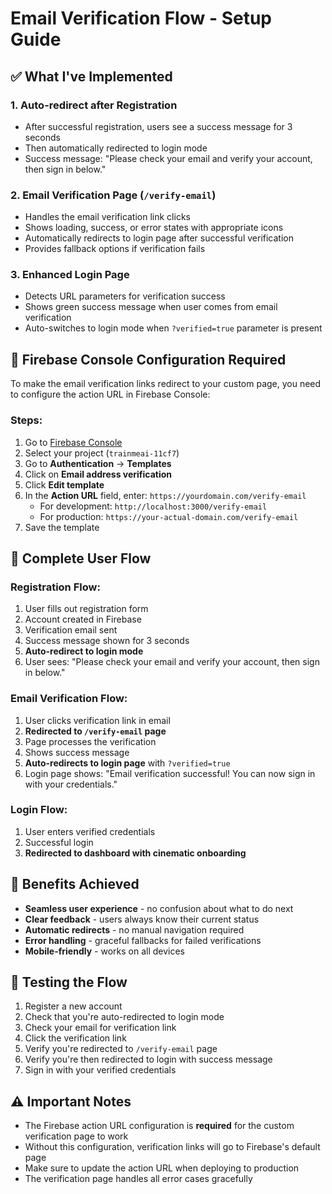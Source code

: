 # Email Verification Flow - Setup Guide

## ✅ What I've Implemented

### 1. **Auto-redirect after Registration**
- After successful registration, users see a success message for 3 seconds
- Then automatically redirected to login mode
- Success message: "Please check your email and verify your account, then sign in below."

### 2. **Email Verification Page** (`/verify-email`)
- Handles the email verification link clicks
- Shows loading, success, or error states with appropriate icons
- Automatically redirects to login page after successful verification
- Provides fallback options if verification fails

### 3. **Enhanced Login Page**
- Detects URL parameters for verification success
- Shows green success message when user comes from email verification
- Auto-switches to login mode when `?verified=true` parameter is present

## 🔧 Firebase Console Configuration Required

To make the email verification links redirect to your custom page, you need to configure the action URL in Firebase Console:

### Steps:
1. Go to [Firebase Console](https://console.firebase.google.com/)
2. Select your project (`trainmeai-11cf7`)
3. Go to **Authentication** → **Templates**
4. Click on **Email address verification**
5. Click **Edit template**
6. In the **Action URL** field, enter: `https://yourdomain.com/verify-email`
   - For development: `http://localhost:3000/verify-email`
   - For production: `https://your-actual-domain.com/verify-email`
7. Save the template

## 🔄 Complete User Flow

### Registration Flow:
1. User fills out registration form
2. Account created in Firebase
3. Verification email sent
4. Success message shown for 3 seconds
5. **Auto-redirect to login mode**
6. User sees: "Please check your email and verify your account, then sign in below."

### Email Verification Flow:
1. User clicks verification link in email
2. **Redirected to `/verify-email` page**
3. Page processes the verification
4. Shows success message
5. **Auto-redirects to login page** with `?verified=true`
6. Login page shows: "Email verification successful! You can now sign in with your credentials."

### Login Flow:
1. User enters verified credentials
2. Successful login
3. **Redirected to dashboard with cinematic onboarding**

## 🎯 Benefits Achieved

- **Seamless user experience** - no confusion about what to do next
- **Clear feedback** - users always know their current status
- **Automatic redirects** - no manual navigation required
- **Error handling** - graceful fallbacks for failed verifications
- **Mobile-friendly** - works on all devices

## 🚀 Testing the Flow

1. Register a new account
2. Check that you're auto-redirected to login mode
3. Check your email for verification link
4. Click the verification link
5. Verify you're redirected to `/verify-email` page
6. Verify you're then redirected to login with success message
7. Sign in with your verified credentials

## ⚠️ Important Notes

- The Firebase action URL configuration is **required** for the custom verification page to work
- Without this configuration, verification links will go to Firebase's default page
- Make sure to update the action URL when deploying to production
- The verification page handles all error cases gracefully 